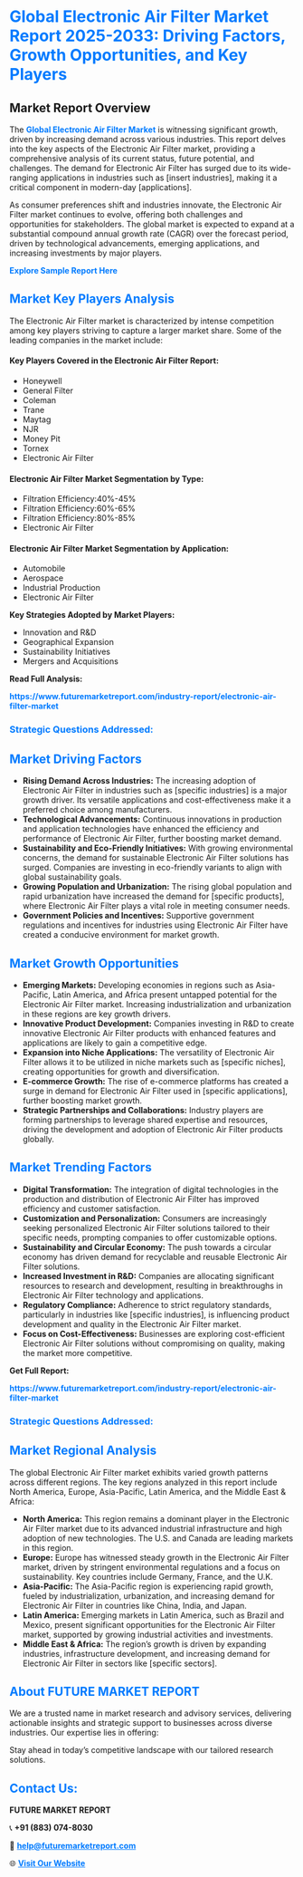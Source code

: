 <h1 style="color: #007BFF;">Global Electronic Air Filter Market Report 2025-2033: Driving Factors, Growth Opportunities, and Key Players</h1>

<section id="overview">
<h2>Market Report Overview</h2>
<p>The <a href="https://www.futuremarketreport.com/industry-report/electronic-air-filter-market" style="color: #007BFF; text-decoration: none;"><strong>Global Electronic Air Filter Market</strong></a> is witnessing significant growth, driven by increasing demand across various industries. This report delves into the key aspects of the Electronic Air Filter market, providing a comprehensive analysis of its current status, future potential, and challenges. The demand for Electronic Air Filter has surged due to its wide-ranging applications in industries such as [insert industries], making it a critical component in modern-day [applications].</p>
<p>As consumer preferences shift and industries innovate, the Electronic Air Filter market continues to evolve, offering both challenges and opportunities for stakeholders. The global market is expected to expand at a substantial compound annual growth rate (CAGR) over the forecast period, driven by technological advancements, emerging applications, and increasing investments by major players.</p>
</section>

<section id="overview">
<p><a href="https://www.futuremarketreport.com/request-sample/reportId=99163" style="color: #007BFF; text-decoration: none;"><strong>Explore Sample Report Here</strong></a></p>
</section>

<section id="key-players">
<h2 style="color: #007BFF;">Market Key Players Analysis</h2>
<p>The Electronic Air Filter market is characterized by intense competition among key players striving to capture a larger market share. Some of the leading companies in the market include:</p>
<h4>Key Players Covered in the Electronic Air Filter Report:</h4>
<ul><li>Honeywell</li><li>General Filter</li><li>Coleman</li><li>Trane</li><li>Maytag</li><li>NJR</li><li>Money Pit</li><li>Tornex</li><li>Electronic Air Filter</li></ul>
<h4>Electronic Air Filter Market Segmentation by Type:</h4>
<ul><li>Filtration Efficiency:40%-45%</li><li>Filtration Efficiency:60%-65%</li><li>Filtration Efficiency:80%-85%</li><li>Electronic Air Filter</li></ul>

<h4>Electronic Air Filter Market Segmentation by Application:</h4>
<ul><li>Automobile</li><li>Aerospace</li><li>Industrial Production</li><li>Electronic Air Filter</li></ul>
<p><strong>Key Strategies Adopted by Market Players:</strong></p>
<ul>
<li>Innovation and R&D</li>
<li>Geographical Expansion</li>
<li>Sustainability Initiatives</li>
<li>Mergers and Acquisitions</li>
</ul>
</section>

<section>
<p><strong>Read Full Analysis: </strong></p><a href="https://www.futuremarketreport.com/industry-report/electronic-air-filter-market" style="color: #007BFF; text-decoration: none;"><strong>https://www.futuremarketreport.com/industry-report/electronic-air-filter-market</strong></a>
<h3 style="color: #007BFF;">Strategic Questions Addressed:</h3>
</section>

<section id="driving-factors">
<h2 style="color: #007BFF;">Market Driving Factors</h2>
<ul>
<li><strong>Rising Demand Across Industries:</strong> The increasing adoption of Electronic Air Filter in industries such as [specific industries] is a major growth driver. Its versatile applications and cost-effectiveness make it a preferred choice among manufacturers.</li>
<li><strong>Technological Advancements:</strong> Continuous innovations in production and application technologies have enhanced the efficiency and performance of Electronic Air Filter, further boosting market demand.</li>
<li><strong>Sustainability and Eco-Friendly Initiatives:</strong> With growing environmental concerns, the demand for sustainable Electronic Air Filter solutions has surged. Companies are investing in eco-friendly variants to align with global sustainability goals.</li>
<li><strong>Growing Population and Urbanization:</strong> The rising global population and rapid urbanization have increased the demand for [specific products], where Electronic Air Filter plays a vital role in meeting consumer needs.</li>
<li><strong>Government Policies and Incentives:</strong> Supportive government regulations and incentives for industries using Electronic Air Filter have created a conducive environment for market growth.</li>
</ul>
</section>

<section id="growth-opportunities">
<h2 style="color: #007BFF;">Market Growth Opportunities</h2>
<ul>
<li><strong>Emerging Markets:</strong> Developing economies in regions such as Asia-Pacific, Latin America, and Africa present untapped potential for the Electronic Air Filter market. Increasing industrialization and urbanization in these regions are key growth drivers.</li>
<li><strong>Innovative Product Development:</strong> Companies investing in R&D to create innovative Electronic Air Filter products with enhanced features and applications are likely to gain a competitive edge.</li>
<li><strong>Expansion into Niche Applications:</strong> The versatility of Electronic Air Filter allows it to be utilized in niche markets such as [specific niches], creating opportunities for growth and diversification.</li>
<li><strong>E-commerce Growth:</strong> The rise of e-commerce platforms has created a surge in demand for Electronic Air Filter used in [specific applications], further boosting market growth.</li>
<li><strong>Strategic Partnerships and Collaborations:</strong> Industry players are forming partnerships to leverage shared expertise and resources, driving the development and adoption of Electronic Air Filter products globally.</li>
</ul>
</section>

<section id="trending-factors">
<h2 style="color: #007BFF;">Market Trending Factors</h2>
<ul>
<li><strong>Digital Transformation:</strong> The integration of digital technologies in the production and distribution of Electronic Air Filter has improved efficiency and customer satisfaction.</li>
<li><strong>Customization and Personalization:</strong> Consumers are increasingly seeking personalized Electronic Air Filter solutions tailored to their specific needs, prompting companies to offer customizable options.</li>
<li><strong>Sustainability and Circular Economy:</strong> The push towards a circular economy has driven demand for recyclable and reusable Electronic Air Filter solutions.</li>
<li><strong>Increased Investment in R&D:</strong> Companies are allocating significant resources to research and development, resulting in breakthroughs in Electronic Air Filter technology and applications.</li>
<li><strong>Regulatory Compliance:</strong> Adherence to strict regulatory standards, particularly in industries like [specific industries], is influencing product development and quality in the Electronic Air Filter market.</li>
<li><strong>Focus on Cost-Effectiveness:</strong> Businesses are exploring cost-efficient Electronic Air Filter solutions without compromising on quality, making the market more competitive.</li>
</ul>
</section>

<section>
<p><strong>Get Full Report: </strong></p><a href="https://www.futuremarketreport.com/industry-report/electronic-air-filter-market" style="color: #007BFF; text-decoration: none;"><strong>https://www.futuremarketreport.com/industry-report/electronic-air-filter-market</strong></a>
<h3 style="color: #007BFF;">Strategic Questions Addressed:</h3>
</section>


<section id="regional-analysis">
<h2 style="color: #007BFF;">Market Regional Analysis</h2>
<p>The global Electronic Air Filter market exhibits varied growth patterns across different regions. The key regions analyzed in this report include North America, Europe, Asia-Pacific, Latin America, and the Middle East & Africa:</p>
<ul>
<li><strong>North America:</strong> This region remains a dominant player in the Electronic Air Filter market due to its advanced industrial infrastructure and high adoption of new technologies. The U.S. and Canada are leading markets in this region.</li>
<li><strong>Europe:</strong> Europe has witnessed steady growth in the Electronic Air Filter market, driven by stringent environmental regulations and a focus on sustainability. Key countries include Germany, France, and the U.K.</li>
<li><strong>Asia-Pacific:</strong> The Asia-Pacific region is experiencing rapid growth, fueled by industrialization, urbanization, and increasing demand for Electronic Air Filter in countries like China, India, and Japan.</li>
<li><strong>Latin America:</strong> Emerging markets in Latin America, such as Brazil and Mexico, present significant opportunities for the Electronic Air Filter market, supported by growing industrial activities and investments.</li>
<li><strong>Middle East & Africa:</strong> The region’s growth is driven by expanding industries, infrastructure development, and increasing demand for Electronic Air Filter in sectors like [specific sectors].</li>
</ul>
</section>

<footer>
<h2 style="color: #007BFF;">About FUTURE MARKET REPORT</h2>
<p>We are a trusted name in market research and advisory services, delivering actionable insights and strategic support to businesses across diverse industries. Our expertise lies in offering:</p>

<p>Stay ahead in today’s competitive landscape with our tailored research solutions.</p>

<h2 style="color: #007BFF;">Contact Us:</h2>
<p><strong>FUTURE MARKET REPORT</strong></p>
<p>📞 <strong>+91 (883) 074-8030</strong></p>
<p>📧 <strong><a href="mailto:help@futuremarketreport.com" style="color: #007BFF;">help@futuremarketreport.com</a></strong></p>
<p>🌐 <strong><a href="https://www.futuremarketreport.com/" style="color: #007BFF;">Visit Our Website</a></strong></p>
</footer>